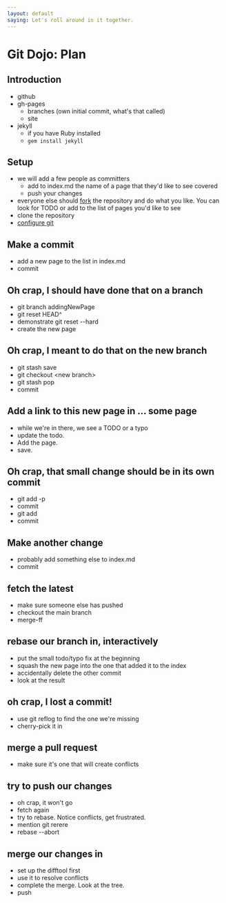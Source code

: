 ```yaml
---
layout: default
saying: Let's roll around in it together.
---
```


# Git Dojo: Plan

## Introduction
* github
* gh-pages
  * branches (own initial commit, what's that called)
  * site
* jekyll
  * if you have Ruby installed
  * `gem install jekyll`

## Setup
* we will add a few people as committers
  * add to index.md the name of a page that they'd like to see covered
  * push your changes
* everyone else should [fork](fork.html) the repository and do what you like. You can
look for TODO or add to the list of pages you'd like to see
* clone the repository
* [configure git](commence.html)

## Make a commit
* add a new page to the list in index.md
* commit

## Oh crap, I should have done that on a branch
* git branch addingNewPage
* git reset HEAD^
* demonstrate git reset --hard
* create the new page

## Oh crap, I meant to do that on the new branch
* git stash save
* git checkout &lt;new branch&gt;
* git stash pop
* commit

## Add a link to this new page in ... some page
* while we're in there, we see a TODO or a typo
* update the todo.
* Add the page.
* save.

## Oh crap, that small change should be in its own commit
* git add -p
* commit
* git add
* commit

## Make another change
* probably add something else to index.md
* commit

## fetch the latest
* make sure someone else has pushed
* checkout the main branch
* merge-ff

## rebase our branch in, interactively
* put the small todo/typo fix at the beginning
* squash the new page into the one that added it to the index
* accidentally delete the other commit
* look at the result

## oh crap, I lost a commit!
* use git reflog to find the one we're missing
* cherry-pick it in

## merge a pull request
* make sure it's one that will create conflicts

## try to push our changes
* oh crap, it won't go
* fetch again
* try to rebase. Notice conflicts, get frustrated.
* mention git rerere
* rebase --abort

## merge our changes in
* set up the difftool first
* use it to resolve conflicts
* complete the merge. Look at the tree.
* push


